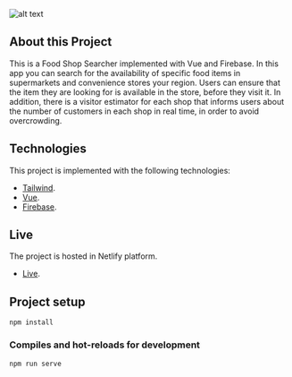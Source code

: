 ![alt text](https://github.com/zisispa/searchapp/blob/master/searchaid.PNG?raw=true)

## About this Project

This is a Food Shop Searcher implemented with Vue and Firebase. In this app you can search for the availability of specific food items in supermarkets and convenience stores your region. Users can ensure that the item they are looking for is available in the store, before they visit it. In addition, there is a visitor estimator for each shop that informs users about the number of customers in each shop in real time, in order to avoid overcrowding.

## Technologies

This project is implemented with the following technologies:

- [Tailwind](https://tailwindcss.com/).
- [Vue](https://vuejs.org/).
- [Firebase](https://firebase.google.com/).

## Live

The project is hosted in Netlify platform.

- [Live](https://searchaid.netlify.app).

## Project setup

```
npm install
```

### Compiles and hot-reloads for development

```
npm run serve
```
